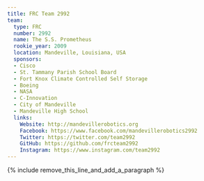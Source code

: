 ```yaml
---
title: FRC Team 2992
team:
  type: FRC
  number: 2992
  name: The S.S. Prometheus
  rookie_year: 2009
  location: Mandeville, Louisiana, USA
  sponsors:
  - Cisco
  - St. Tammany Parish School Board
  - Fort Knox Climate Controlled Self Storage
  - Boeing
  - NASA
  - C-Innovation
  - City of Mandeville
  - Mandeville High School
  links:
    Website: http://mandevillerobotics.org
    Facebook: https://www.facebook.com/mandevillerobotics2992
    Twitter: https://twitter.com/team2992
    GitHub: https://github.com/frcteam2992
    Instagram: https://www.instagram.com/team2992
---
```


{% include remove_this_line_and_add_a_paragraph %}